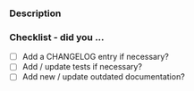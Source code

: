 <!-- Hello! Thanks for submitting a PR. To help make things go a bit more
     smoothly we would appreciate that you go through this template. -->

### Description

<!-- Good things to put here include: reasoning for the change (please link
     any relevant issues!) -->

### Checklist - did you ...

<!-- If any of the following items are not relevant for your contribution
     please still tick them, so we know you've gone through the checklist.

    All user-facing changes should get an entry. Otherwise, signal to me that
    this should get the magical label to silence the CHANGELOG entry check.
    Tests are required for bugfixes and new features. Documentation changes
    are necessary for formatting and most enhancement changes. -->

-   [ ] Add a CHANGELOG entry if necessary?
-   [ ] Add / update tests if necessary?
-   [ ] Add new / update outdated documentation?
